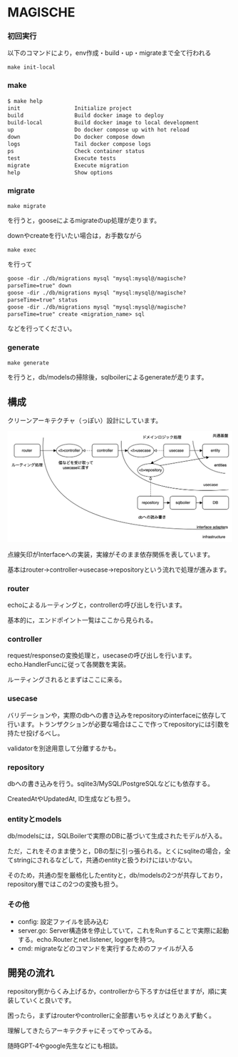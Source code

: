 # MAGISCHE

### 初回実行

以下のコマンドにより，env作成・build・up・migrateまで全て行われる

```shell
make init-local
```

### make

```shell
$ make help
init                 Initialize project
build                Build docker image to deploy
build-local          Build docker image to local development
up                   Do docker compose up with hot reload
down                 Do docker compose down
logs                 Tail docker compose logs
ps                   Check container status
test                 Execute tests
migrate              Execute migration
help                 Show options
```

### migrate

```shell
make migrate
```

を行うと，gooseによるmigrateのup処理が走ります。

downやcreateを行いたい場合は，お手数ながら

```shell
make exec
```

を行って

```shell
goose -dir ./db/migrations mysql "mysql:mysql@/magische?parseTime=true" down
goose -dir ./db/migrations mysql "mysql:mysql@/magische?parseTime=true" status
goose -dir ./db/migrations mysql "mysql:mysql@/magische?parseTime=true" create <migration_name> sql
```

などを行ってください。

### generate

```shell
make generate
```

を行うと，db/modelsの掃除後，sqlboilerによるgenerateが走ります。

## 構成

クリーンアーキテクチャ（っぽい）設計にしています。

![architecture](docs/architecture.png)

点線矢印がInterfaceへの実装，実線がそのまま依存関係を表しています。

基本はrouter->controller->usecase->repositoryという流れで処理が進みます。

### router

echoによるルーティングと，controllerの呼び出しを行います。

基本的に，エンドポイント一覧はここから見られる。

### controller

request/responseの変換処理と，usecaseの呼び出しを行います。echo.HandlerFuncに従って各関数を実装。

ルーティングされるとまずはここに来る。

### usecase

バリデーションや，実際のdbへの書き込みをrepositoryのinterfaceに依存して行います。トランザクションが必要な場合はここで作ってrepositoryには引数を持たせ投げるべし。

validatorを別途用意して分離するかも。

### repository

dbへの書き込みを行う。sqlite3/MySQL/PostgreSQLなどにも依存する。

CreatedAtやUpdatedAt, ID生成なども担う。

### entityとmodels

db/modelsには，SQLBoilerで実際のDBに基づいて生成されたモデルが入る。

ただ，これをそのまま使うと，DBの型に引っ張られる。とくにsqliteの場合，全てstringにされるなどして，共通のentityと扱うわけにはいかない。

そのため，共通の型を厳格化したentityと，db/modelsの2つが共存しており，repository層ではこの2つの変換も担う。

### その他

- config: 設定ファイルを読み込む
- server.go: Server構造体を停止していて，これをRunすることで実際に起動する。echo.Routerとnet.listener, loggerを持つ。
- cmd: migrateなどのコマンドを実行するためのファイルが入る

## 開発の流れ

repository側からくみ上げるか，controllerから下ろすかは任せますが，順に実装していくと良いです。

困ったら，まずはrouterやcontrollerに全部書いちゃえばとりあえず動く。

理解してきたらアーキテクチャにそってやってみる。

随時GPT-4やgoogle先生などにも相談。

